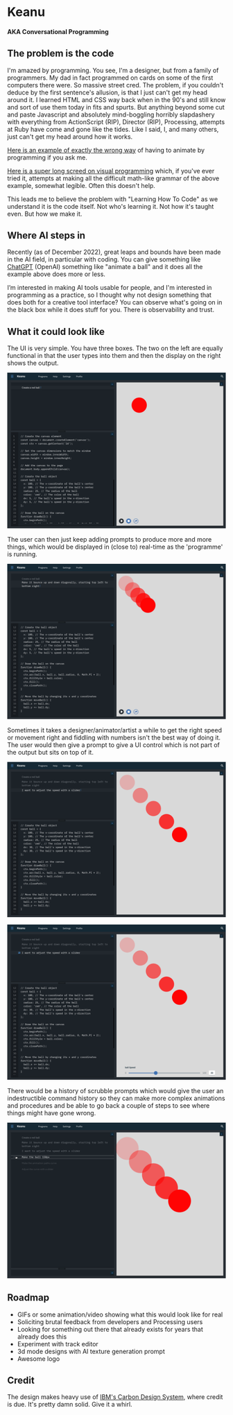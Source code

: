 # Keanu

#### AKA Conversational Programming

## The problem is the code

I'm amazed by programming. You see, I'm a designer, but from a family of programmers. My dad in fact programmed on cards on some of the first computers there were. So massive street cred. The problem, if you couldn't deduce by the first sentence's allusion, is that I just can't get my head around it. I learned HTML and CSS way back when in the 90's and still know and sort of use them today in fits and spurts. But anything beyond some cut and paste Javascript and absolutely mind-boggling horribly slapdashery with everything from ActionScript (RIP), Director (RIP), Processing, attempts at Ruby have come and gone like the tides. Like I said, I, and many others, just can't get my head around how it works.

[Here is an example of exactly the wrong way](https://guide.nannou.cc/tutorials/draw/animating-a-circle.html/) of having to animate by programming if you ask me.

[Here is a super long screed on visual programming](https://divan.dev/posts/visual_programming_go/) which, if you've ever tried it, attempts at making all the difficult math-like grammar of the above example, somewhat legible. Often this doesn't help.

This leads me to believe the problem with "Learning How To Code" as we understand it is the code itself. Not who's learning it. Not how it's taught even. But how we make it.

## Where AI steps in

Recently (as of December 2022), great leaps and bounds have been made in the AI field, in particular with coding. You can give something like [ChatGPT](https://openai.com/blog/chatgpt/) (OpenAI) something like "animate a ball" and it does all the example above does more or less.

I’m interested in making AI tools usable for people, and I'm interested in programming as a practice, so I thought why not design something that does both for a creative tool interface? You can observe what's going on in the black box while it does stuff for you. There is observability and trust.

## What it could look like

The UI is very simple. You have three boxes. The two on the left are equally functional in that the user types into them and then the display on the right shows the output.

![](https://github.com/jkosem/keanu/blob/main/main-1-create.png)

The user can then just keep adding prompts to produce more and more things, which would be displayed in (close to) real-time as the 'programme' is running.

![](https://github.com/jkosem/keanu/blob/main/main-2-animate.png)

Sometimes it takes a designer/animator/artist a while to get the right speed or movement right and fiddling with numbers isn't the best way of doing it. The user would then give a prompt to give a UI control which is not part of the output but sits on top of it.

![](https://github.com/jkosem/keanu/blob/main/main-3-slider.png)

![](https://github.com/jkosem/keanu/blob/main/main-4-slider.png)

There would be a history of scrubble prompts which would give the user an indestructible command history so they can make more complex animations and procedures and be able to go back a couple of steps to see where things might have gone wrong.

![](https://github.com/jkosem/keanu/blob/main/main-4-scrub.png)

## Roadmap

* GIFs or some animation/video showing what this would look like for real
* Soliciting brutal feedback from developers and Processing users
* Looking for something out there that already exists for years that already does this
* Experiment with track editor
* 3d mode designs with AI texture generation prompt
* Awesome logo

## Credit

The design makes heavy use of [IBM's Carbon Design System](https://carbondesignsystem.com), where credit is due. It's pretty damn solid. Give it a whirl.